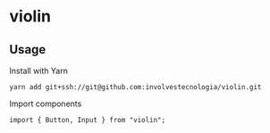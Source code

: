 # violin

## Usage

Install with Yarn

```
yarn add git+ssh://git@github.com:involvestecnologia/violin.git
```

Import components

```
import { Button, Input } from "violin";
```